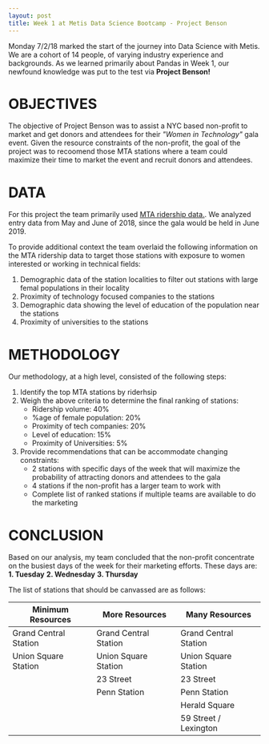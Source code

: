 ```yaml
---
layout: post
title: Week 1 at Metis Data Science Bootcamp - Project Benson
---
```


Monday 7/2/18 marked the start of the journey into Data Science with Metis.  We are a cohort of 14 people, of varying industry experience and backgrounds.  As we learned primarily about 
Pandas in Week 1, our newfound knowledge was put to the test via **Project Benson!**

# OBJECTIVES #
The objective of Project Benson was to assist a NYC based non-profit to market and get donors and attendees for their *"Women in Technology"* gala event.  Given the resource constraints of 
the non-profit, the goal of the project was to recoomend those MTA stations where a team could maximize their time to market the event and recruit donors and attendees.

# DATA #
For this project the team primarily used [MTA ridership data.](http://web.mta.info/developers/turnstile.html).  We analyzed entry data from May and June of 2018, since the gala would be 
held in June 2019.

To provide additional context the team overlaid the following information on the MTA ridership data to target those stations with exposure to women interested or working in technical 
fields:
1. Demographic data of the station localities to filter out stations with large femal populations in their locality
2. Proximity of technology focused companies to the stations
3. Demographic data showing the level of education of the population near the stations
4. Proximity of universities to the stations

# METHODOLOGY #
Our methodology, at a high level, consisted of the following steps:
1. Identify the top MTA stations by riderhsip
2. Weigh the above criteria to determine the final ranking of stations:
    - Ridership volume: 40%
    - %age of female population: 20%
    - Proximity of tech companies: 20%
    - Level of education: 15%
    - Proximity of Universities: 5%
3. Provide recommendations that can be accommodate changing constraints:
    - 2 stations with specific days of the week that will maximize the probability of attracting donors and attendees to the gala
    - 4 stations if the non-profit has a larger team to work with
    - Complete list of ranked stations if multiple teams are available to do the marketing

# CONCLUSION #
Based on our analysis, my team concluded that the non-profit concentrate on the busiest days of the week for their marketing efforts.  These days are:
**1. Tuesday**
**2. Wednesday**
**3. Thursday**

The list of stations that should be canvassed are as follows:

<table>
  <thead>
    <tr>
      <th>Minimum Resources</th>
      <th>More Resources</th>
      <th>Many Resources</th>
    </tr>
  </thead>
  <tbody>
    <tr>
      <td>Grand Central Station</td>
      <td>Grand Central Station</td>
      <td>Grand Central Station</td>
    </tr>
    <tr>
      <td>Union Square Station</td>
      <td>Union Square Station</td>
      <td>Union Square Station</td>
    </tr>
    <tr>
      <td></td>
      <td>23 Street</td>
      <td>23 Street</td>
    </tr>
    <tr>
      <td></td>
      <td>Penn Station</td>
      <td>Penn Station</td>
    </tr>
    <tr>
      <td></td>
      <td></td>
      <td>Herald Square</td>
    </tr>
    <tr>
      <td></td>
      <td></td>
      <td>59 Street / Lexington</td>
    </tr>
  </tbody>
</table>
